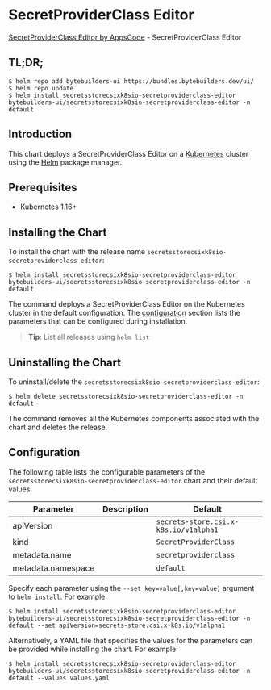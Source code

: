 # SecretProviderClass Editor

[SecretProviderClass Editor by AppsCode](https://byte.builders) - SecretProviderClass Editor

## TL;DR;

```console
$ helm repo add bytebuilders-ui https://bundles.bytebuilders.dev/ui/
$ helm repo update
$ helm install secretsstorecsixk8sio-secretproviderclass-editor bytebuilders-ui/secretsstorecsixk8sio-secretproviderclass-editor -n default
```

## Introduction

This chart deploys a SecretProviderClass Editor on a [Kubernetes](http://kubernetes.io) cluster using the [Helm](https://helm.sh) package manager.

## Prerequisites

- Kubernetes 1.16+

## Installing the Chart

To install the chart with the release name `secretsstorecsixk8sio-secretproviderclass-editor`:

```console
$ helm install secretsstorecsixk8sio-secretproviderclass-editor bytebuilders-ui/secretsstorecsixk8sio-secretproviderclass-editor -n default
```

The command deploys a SecretProviderClass Editor on the Kubernetes cluster in the default configuration. The [configuration](#configuration) section lists the parameters that can be configured during installation.

> **Tip**: List all releases using `helm list`

## Uninstalling the Chart

To uninstall/delete the `secretsstorecsixk8sio-secretproviderclass-editor`:

```console
$ helm delete secretsstorecsixk8sio-secretproviderclass-editor -n default
```

The command removes all the Kubernetes components associated with the chart and deletes the release.

## Configuration

The following table lists the configurable parameters of the `secretsstorecsixk8sio-secretproviderclass-editor` chart and their default values.

|     Parameter      | Description |                Default                |
|--------------------|-------------|---------------------------------------|
| apiVersion         |             | `secrets-store.csi.x-k8s.io/v1alpha1` |
| kind               |             | `SecretProviderClass`                 |
| metadata.name      |             | `secretproviderclass`                 |
| metadata.namespace |             | `default`                             |


Specify each parameter using the `--set key=value[,key=value]` argument to `helm install`. For example:

```console
$ helm install secretsstorecsixk8sio-secretproviderclass-editor bytebuilders-ui/secretsstorecsixk8sio-secretproviderclass-editor -n default --set apiVersion=secrets-store.csi.x-k8s.io/v1alpha1
```

Alternatively, a YAML file that specifies the values for the parameters can be provided while
installing the chart. For example:

```console
$ helm install secretsstorecsixk8sio-secretproviderclass-editor bytebuilders-ui/secretsstorecsixk8sio-secretproviderclass-editor -n default --values values.yaml
```

